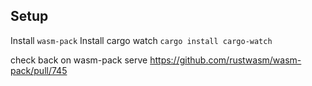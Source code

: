 ## Setup

Install `wasm-pack`
Install cargo watch `cargo install cargo-watch`

check back on wasm-pack serve https://github.com/rustwasm/wasm-pack/pull/745